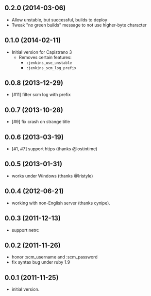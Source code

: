 ## 0.2.0 (2014-03-06)

* Allow unstable, but successful, builds to deploy
* Tweak "no green builds" message to not use higher-byte character

## 0.1.0 (2014-02-11)

* Initial version for Capistrano 3
    * Removes certain features:
        * `:jenkins_use_unstable`
        * `:jenkins_scm_log_prefix`

## 0.0.8 (2013-12-29)

* [#11] filter scm log with prefix

## 0.0.7 (2013-10-28)

* [#9] fix crash on strange title

## 0.0.6 (2013-03-19)

* [#1, #7] support https  (thanks @lostintime)

## 0.0.5 (2013-01-31)

* works under Windows (thanks @Iristyle)

## 0.0.4 (2012-06-21)

* working with non-English server (thanks cynipe).

## 0.0.3 (2011-12-13)

* support netrc

## 0.0.2 (2011-11-26)

* honor :scm_username and :scm_password
* fix syntax bug under ruby 1.9

## 0.0.1 (2011-11-25)

* initial version.
